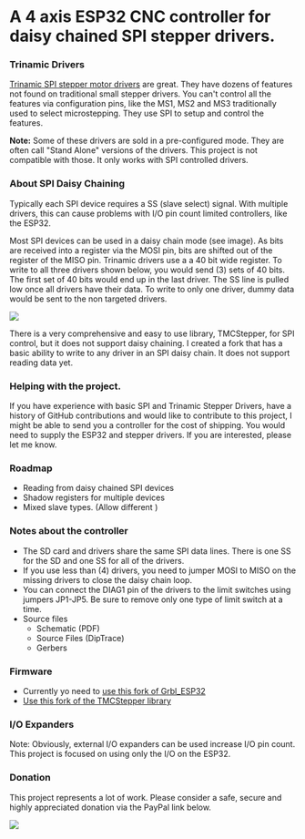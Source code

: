 

# A 4 axis ESP32 CNC controller for daisy chained SPI stepper drivers.

### Trinamic Drivers

[Trinamic SPI stepper motor drivers](https://www.trinamic.com/products/integrated-circuits/) are great. They have dozens of features not found on traditional small stepper drivers. You can't control all the features via configuration pins, like the MS1, MS2 and MS3 traditionally used to select microstepping. They use SPI to setup and control the features. 

**Note:** Some of these drivers are sold in a pre-configured mode. They are often call "Stand Alone" versions of the drivers. This project is not compatible with those. It only works with SPI controlled drivers.

### About SPI Daisy Chaining

Typically each SPI device requires a SS (slave select) signal. With multiple drivers, this can cause problems with I/O pin count limited controllers, like the ESP32.

Most SPI devices can be used in a daisy chain mode (see image). As bits are received into a register via the MOSI pin,  bits are shifted out of the register of the MISO pin. Trinamic drivers use a a 40 bit wide register. To write to all three drivers shown below, you would send (3) sets of 40 bits. The first set of 40 bits would end up in the last driver. The SS line is pulled low once all drivers have their data. To write to only one driver, dummy data would be sent to the non targeted drivers. 

![](https://upload.wikimedia.org/wikipedia/commons/thumb/9/97/SPI_three_slaves_daisy_chained.svg/700px-SPI_three_slaves_daisy_chained.svg.png)

There is a very comprehensive and easy to use library, TMCStepper, for SPI control, but it does not support daisy chaining. I created a fork that has a basic ability to write to any driver in an SPI daisy chain. It does not support reading data yet.

### Helping with the project.

 If you have experience with basic SPI and Trinamic Stepper Drivers, have a history of GitHub contributions  and would like to contribute to this project, I might be able to send you a controller for the cost of shipping. You would need to supply the ESP32 and stepper drivers. If you are interested, please let me know.

### Roadmap

- Reading from daisy chained SPI devices
- Shadow registers for multiple devices
- Mixed slave types. (Allow different )

### Notes about the controller

- The SD card and drivers share the same SPI data lines. There is one SS for the SD and one SS for all of the drivers. 
- If you use less than (4) drivers, you need to jumper MOSI to MISO on the missing drivers to close the daisy chain loop.
- You can connect the DIAG1 pin of the drivers to the limit switches using jumpers JP1-JP5. Be sure to remove only one type of limit switch at a time.
- Source files
  - Schematic (PDF)
  - Source Files (DipTrace)
  - Gerbers

### Firmware

- Currently yo need to [use this fork of Grbl_ESP32](https://github.com/bdring/Grbl_Esp32/tree/TMCStepper)
- [Use this fork of the TMCStepper library](https://github.com/bdring/TMCStepper) 



### I/O Expanders

Note: Obviously, external I/O expanders can be used increase I/O pin count. This project is focused on using only the I/O on the ESP32.

### Donation

This project represents a lot of work. Please consider a safe, secure and highly appreciated donation via the PayPal link below.

[![](https://www.paypalobjects.com/en_US/i/btn/btn_donateCC_LG.gif)](https://www.paypal.com/cgi-bin/webscr?cmd=_s-xclick&hosted_button_id=TKNJ9Z775VXB2)
